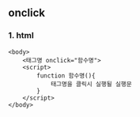 ## onclick

### 1. html

```
<body>
    <태그명 onclick="함수명">
    <script>
        function 함수명(){
            태그명을 클릭시 실행될 실행문
        }
    </script>
</body>
```
